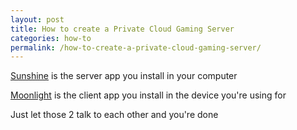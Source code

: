 ```yaml
---
layout: post
title: How to create a Private Cloud Gaming Server
categories: how-to
permalink: /how-to-create-a-private-cloud-gaming-server/
---
```


<a href="https://app.lizardbyte.dev/Sunshine/?lng=en#Download" target="_blank">Sunshine</a> is the server app you install in your computer

<a href="https://moonlight-stream.org/" target="_blank">Moonlight</a> is the client app you install in the device you're using for

Just let those 2 talk to each other and you're done